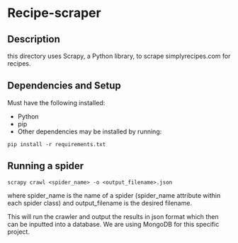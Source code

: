 # Recipe-scraper

## Description
this directory uses Scrapy, a Python library, to scrape
simplyrecipes.com for recipes.

## Dependencies and Setup
Must have the following installed:
- Python
- pip
- Other dependencies may be installed by running:
```
pip install -r requirements.txt
```

## Running a spider
```
scrapy crawl <spider_name> -o <output_filename>.json
```

where spider_name is the name of a spider (spider_name attribute within each
spider class) and output_filename is the desired filename.

This will run the crawler and output the results in json format which then can be inputted into a database. We are using MongoDB for this specific project.

